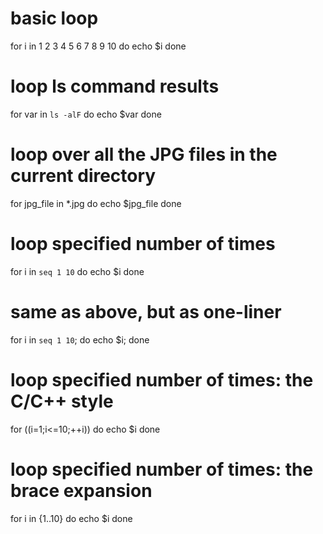 # basic loop

for i in 1 2 3 4 5 6 7 8 9 10
do
echo $i
done

# loop ls command results

for var in `ls -alF`
do
echo $var
done

# loop over all the JPG files in the current directory

for jpg_file in \*.jpg
do
echo $jpg_file
done

# loop specified number of times

for i in `seq 1 10`
do
echo $i
done

# same as above, but as one-liner

for i in `seq 1 10`; do echo $i; done

# loop specified number of times: the C/C++ style

for ((i=1;i<=10;++i))
do
echo $i
done

# loop specified number of times: the brace expansion

for i in {1..10}
do
echo $i
done
